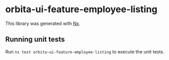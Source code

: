 # orbita-ui-feature-employee-listing

This library was generated with [Nx](https://nx.dev).

## Running unit tests

Run `nx test orbita-ui-feature-employee-listing` to execute the unit tests.
